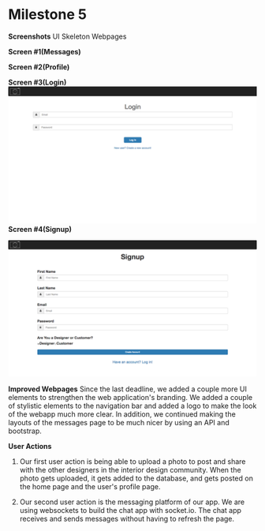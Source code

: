 # Milestone 5

__Screenshots__
UI Skeleton Webpages

__Screen #1(Messages)__

__Screen #2(Profile)__

__Screen #3(Login)__
![](m5_images/login.png)
__Screen #4(Signup)__

![](m5_images/signup.png)


__Improved Webpages__
Since the last deadline, we added a couple more UI elements to strengthen the web application's branding. We added a couple of stylistic elements to the navigation bar and added a logo to make the look of the webapp much more clear. In addition, we continued making the layouts of the messages page to be much nicer by using an API and bootstrap.

__User Actions__
1. Our first user action is being able to upload a photo to post and share with the other designers in the interior design community. When the photo gets uploaded, it gets added to the database, and gets posted on the home page and the user's profile page.

2. Our second user action is the messaging platform of our app. We are using websockets to build the chat app with socket.io. The chat app receives and sends messages without having to refresh the page.
